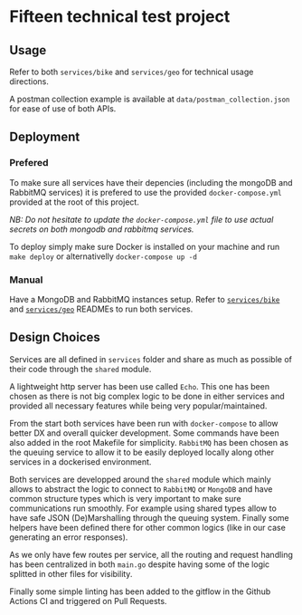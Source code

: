 # Fifteen technical test project

## Usage

Refer to both `services/bike` and `services/geo` for technical usage directions.

A postman collection example is available at `data/postman_collection.json` for ease of use of both APIs.

## Deployment

### Prefered

To make sure all services have their depencies (including the mongoDB and RabbitMQ services) it is prefered to use the provided `docker-compose.yml` provided at the root of this project.

_NB: Do not hesitate to update the `docker-compose.yml` file to use actual secrets on both mongodb and rabbitmq services._

To deploy simply make sure Docker is installed on your machine and run `make deploy` or alternativelly `docker-compose up -d`

### Manual

Have a MongoDB and RabbitMQ instances setup. Refer to [`services/bike`](services/bike/README.md) and [`services/geo`](services/geo/README.md) READMEs to run both services.

## Design Choices

Services are all defined in `services` folder and share as much as possible of their code through the `shared` module.

A lightweight http server has been use called `Echo`. This one has been chosen as there is not big complex logic to be done in either services and provided all necessary features while being very popular/maintained.

From the start both services have been run with `docker-compose` to allow better DX and overall quicker development. Some commands have been also added in the root Makefile for simplicity.
`RabbitMQ` has been chosen as the queuing service to allow it to be easily deployed locally along other services in a dockerised environment.

Both services are developped around the `shared` module which mainly allows to abstract the logic to connect to `RabbitMQ` or `MongoDB` and have common structure types which is very important to make sure communications run smoothly.
For example using shared types allow to have safe JSON (De)Marshalling through the queuing system.
Finally some helpers have been defined there for other common logics (like in our case generating an error responses).

As we only have few routes per service, all the routing and request handling has been centralized in both `main.go` despite having some of the logic splitted in other files for visibility.

Finally some simple linting has been added to the gitflow in the Github Actions CI and triggered on Pull Requests.
